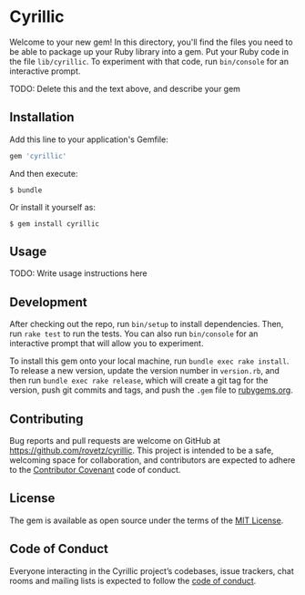 # Cyrillic

Welcome to your new gem! In this directory, you'll find the files you need to be able to package up your Ruby library into a gem. Put your Ruby code in the file `lib/cyrillic`. To experiment with that code, run `bin/console` for an interactive prompt.

TODO: Delete this and the text above, and describe your gem

## Installation

Add this line to your application's Gemfile:

```ruby
gem 'cyrillic'
```

And then execute:

    $ bundle

Or install it yourself as:

    $ gem install cyrillic

## Usage

TODO: Write usage instructions here

## Development

After checking out the repo, run `bin/setup` to install dependencies. Then, run `rake test` to run the tests. You can also run `bin/console` for an interactive prompt that will allow you to experiment.

To install this gem onto your local machine, run `bundle exec rake install`. To release a new version, update the version number in `version.rb`, and then run `bundle exec rake release`, which will create a git tag for the version, push git commits and tags, and push the `.gem` file to [rubygems.org](https://rubygems.org).

## Contributing

Bug reports and pull requests are welcome on GitHub at https://github.com/rovetz/cyrillic. This project is intended to be a safe, welcoming space for collaboration, and contributors are expected to adhere to the [Contributor Covenant](http://contributor-covenant.org) code of conduct.

## License

The gem is available as open source under the terms of the [MIT License](https://opensource.org/licenses/MIT).

## Code of Conduct

Everyone interacting in the Cyrillic project’s codebases, issue trackers, chat rooms and mailing lists is expected to follow the [code of conduct](https://github.com/rovetz/cyrillic/blob/master/CODE_OF_CONDUCT.md).
